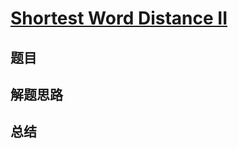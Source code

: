 # [Shortest Word Distance II](https://leetcode.com/problems/shortest-word-distance-ii/)
## 题目


## 解题思路


## 总结


